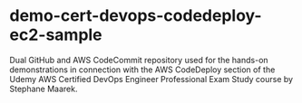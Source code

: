 # demo-cert-devops-codedeploy-ec2-sample
Dual GitHub and AWS CodeCommit repository used for the hands-on demonstrations in connection with the AWS CodeDeploy section of the Udemy AWS Certified DevOps Engineer Professional Exam Study course by Stephane Maarek.
